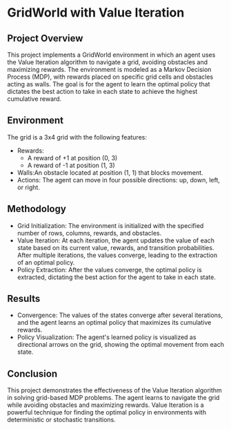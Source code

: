 # GridWorld with Value Iteration
## Project Overview
This project implements a GridWorld environment in which an agent uses the Value Iteration algorithm to navigate a grid, avoiding obstacles and maximizing rewards. The environment is modeled as a Markov Decision Process (MDP), with rewards placed on specific grid cells and obstacles acting as walls. The goal is for the agent to learn the optimal policy that dictates the best action to take in each state to achieve the highest cumulative reward.

## Environment
The grid is a 3x4 grid with the following features:
* Rewards:
  * A reward of +1 at position (0, 3)
  * A reward of -1 at position (1, 3)
* Walls:An obstacle located at position (1, 1) that blocks movement.
* Actions: The agent can move in four possible directions: up, down, left, or right.

## Methodology
* Grid Initialization: The environment is initialized with the specified number of rows, columns, rewards, and obstacles.
* Value Iteration: At each iteration, the agent updates the value of each state based on its current value, rewards, and transition probabilities. After multiple iterations, the values converge, leading to the extraction of an optimal policy.
* Policy Extraction: After the values converge, the optimal policy is extracted, dictating the best action for the agent to take in each state.

## Results
* Convergence: The values of the states converge after several iterations, and the agent learns an optimal policy that maximizes its cumulative rewards.
* Policy Visualization: The agent's learned policy is visualized as directional arrows on the grid, showing the optimal movement from each state.

## Conclusion
This project demonstrates the effectiveness of the Value Iteration algorithm in solving grid-based MDP problems. The agent learns to navigate the grid while avoiding obstacles and maximizing rewards. Value Iteration is a powerful technique for finding the optimal policy in environments with deterministic or stochastic transitions.
